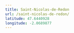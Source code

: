 ```yaml
---
title: Saint-Nicolas-de-Redon
url: /saint-nicolas-de-redon/
latitude: 47.6440928
longitude: -2.0689877
---
```

